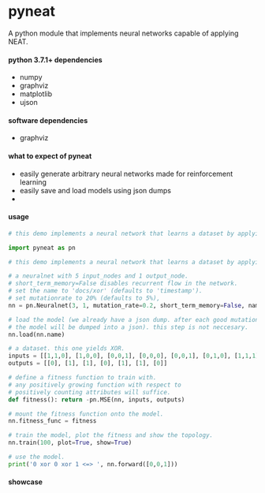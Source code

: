 # pyneat

A python module that implements neural networks capable of applying NEAT.

#### python 3.7.1+ dependencies
- numpy
- graphviz
- matplotlib
- ujson

#### software dependencies
- graphviz

#### what to expect of pyneat
- easily generate arbitrary neural networks made for reinforcement learning
- easily save and load models using json dumps
- 

#### usage
```python
# this demo implements a neural network that learns a dataset by applying NEAT.

import pyneat as pn

# this demo implements a neural network that learns a dataset by applying NEAT.

# a neuralnet with 5 input_nodes and 1 output_node.
# short_term_memory=False disables recurrent flow in the network.
# set the name to 'docs/xor' (defaults to 'timestamp').
# set mutationrate to 20% (defaults to 5%),
nn = pn.Neuralnet(3, 1, mutation_rate=0.2, short_term_memory=False, name='docs/xor')

# load the model (we already have a json dump. after each good mutation,
# the model will be dumped into a json). this step is not neccesary.
nn.load(nn.name)

# a dataset. this one yields XOR.
inputs = [[1,1,0], [1,0,0], [0,0,1], [0,0,0], [0,0,1], [0,1,0], [1,1,1]]
outputs = [[0], [1], [1], [0], [1], [1], [0]]

# define a fitness function to train with.
# any positively growing function with respect to
# positively counting attributes will suffice.
def fitness(): return -pn.MSE(nn, inputs, outputs)

# mount the fitness function onto the model.
nn.fitness_func = fitness

# train the model, plot the fitness and show the topology.
nn.train(100, plot=True, show=True)

# use the model.
print('0 xor 0 xor 1 <=> ', nn.forward([0,0,1]))
```

#### showcase
